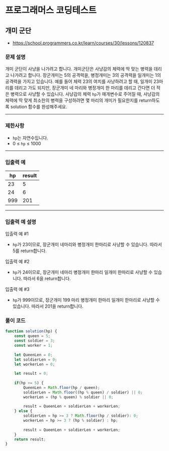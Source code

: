 # 프로그래머스 코딩테스트

## 개미 군단

- https://school.programmers.co.kr/learn/courses/30/lessons/120837

### **문제 설명**

개미 군단이 사냥을 나가려고 합니다. 개미군단은 사냥감의 체력에 딱 맞는 병력을 데리고 나가려고 합니다. 장군개미는 5의 공격력을, 병정개미는 3의 공격력을 일개미는 1의 공격력을 가지고 있습니다. 예를 들어 체력 23의 여치를 사냥하려고 할 때, 일개미 23마리를 데리고 가도 되지만, 장군개미 네 마리와 병정개미 한 마리를 데리고 간다면 더 적은 병력으로 사냥할 수 있습니다. 사냥감의 체력 `hp`가 매개변수로 주어질 때, 사냥감의 체력에 딱 맞게 최소한의 병력을 구성하려면 몇 마리의 개미가 필요한지를 return하도록 solution 함수를 완성해주세요.

---

### 제한사항

- `hp`는 자연수입니다.
- 0 ≤ `hp` ≤ 1000

---

### 입출력 예

| hp | result |
| --- | --- |
| 23 | 5 |
| 24 | 6 |
| 999 | 201 |

---

### 입출력 예 설명

입출력 예 #1

- `hp`가 23이므로, 장군개미 네마리와 병정개미 한마리로 사냥할 수 있습니다. 따라서 5를 return합니다.

입출력 예 #2

- `hp`가 24이므로, 장군개미 네마리 병정개미 한마리 일개미 한마리로 사냥할 수 있습니다. 따라서 6을 return합니다.

입출력 예 #3

- `hp`가 999이므로, 장군개미 199 마리 병정개미 한마리 일개미 한마리로 사냥할 수 있습니다. 따라서 201을 return합니다.

### 풀이 코드

```jsx
function solution(hp) {
    const queen = 5;
    const soldier = 3;
    const worker = 1;
    
    let QueenLen = 0;
    let soldierLen = 0;
    let workerLen = 0;
    
    let result = 0;
    
    if(hp >= 5) {
        QueenLen = Math.floor(hp / queen);
        soldierLen = Math.floor((hp % queen) / soldier) || 0;
        workerLen = (hp % queen) % soldier || 0;
        
        result = QueenLen + soldierLen + workerLen;
    } else {
        soldierLen = hp >= 3 ? Math.floor(hp / soldier): 0;
        workerLen = hp >= 3 ? (hp % soldier) : hp;
        
        result = QueenLen + soldierLen + workerLen;
    }
    return result;
}
```
